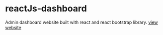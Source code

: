 # reactJs-dashboard 
Admin dashboard website built with react and react bootstrap library. 
[view website](https://gouderhicham-dashboard.netlify.app/)
